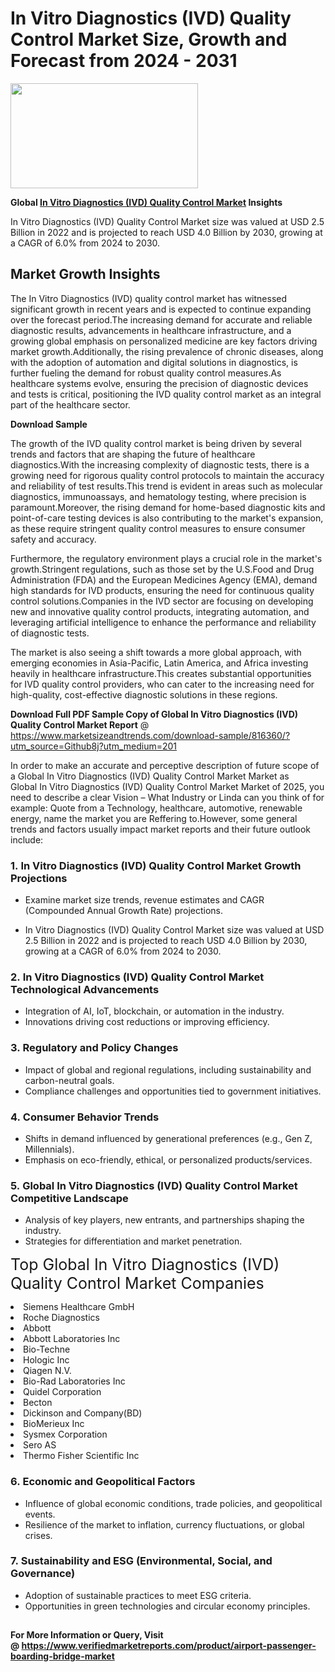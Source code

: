 <H1>In Vitro Diagnostics (IVD) Quality Control Market Size, Growth and Forecast from 2024 - 2031</H1><img class="aligncenter size-medium wp-image-584254" src="https://thirdeyenews.in/wp-content/uploads/2024/09/Global-Market-Research-300x168.jpeg" alt="" width="300" height="168" /><p><strong>Global&nbsp;<a href="https://www.marketsizeandtrends.com/download-sample/816360/?utm_source=Github8j?utm_medium=201">In Vitro Diagnostics (IVD) Quality Control Market</a> Insights</strong></p><p>In Vitro Diagnostics (IVD) Quality Control Market size was valued at USD 2.5 Billion in 2022 and is projected to reach USD 4.0 Billion by 2030, growing at a CAGR of 6.0% from 2024 to 2030.</p><p><h2>Market Growth Insights</h2> <p>The In Vitro Diagnostics (IVD) quality control market has witnessed significant growth in recent years and is expected to continue expanding over the forecast period.The increasing demand for accurate and reliable diagnostic results, advancements in healthcare infrastructure, and a growing global emphasis on personalized medicine are key factors driving market growth.Additionally, the rising prevalence of chronic diseases, along with the adoption of automation and digital solutions in diagnostics, is further fueling the demand for robust quality control measures.As healthcare systems evolve, ensuring the precision of diagnostic devices and tests is critical, positioning the IVD quality control market as an integral part of the healthcare sector.</p> <p><strong>Download Sample</strong></p> <p>The growth of the IVD quality control market is being driven by several trends and factors that are shaping the future of healthcare diagnostics.With the increasing complexity of diagnostic tests, there is a growing need for rigorous quality control protocols to maintain the accuracy and reliability of test results.This trend is evident in areas such as molecular diagnostics, immunoassays, and hematology testing, where precision is paramount.Moreover, the rising demand for home-based diagnostic kits and point-of-care testing devices is also contributing to the market's expansion, as these require stringent quality control measures to ensure consumer safety and accuracy.</p> <p>Furthermore, the regulatory environment plays a crucial role in the market's growth.Stringent regulations, such as those set by the U.S.Food and Drug Administration (FDA) and the European Medicines Agency (EMA), demand high standards for IVD products, ensuring the need for continuous quality control solutions.Companies in the IVD sector are focusing on developing new and innovative quality control products, integrating automation, and leveraging artificial intelligence to enhance the performance and reliability of diagnostic tests.</p> <p>The market is also seeing a shift towards a more global approach, with emerging economies in Asia-Pacific, Latin America, and Africa investing heavily in healthcare infrastructure.This creates substantial opportunities for IVD quality control providers, who can cater to the increasing need for high-quality, cost-effective diagnostic solutions in these regions.</p> <p><span class=""><strong>Download Full PDF Sample Copy of Global In Vitro Diagnostics (IVD) Quality Control Market Report</strong> @ <a href="https://www.marketsizeandtrends.com/download-sample/816360/?utm_source=Github8j?utm_medium=201" target="_blank">https://www.marketsizeandtrends.com/download-sample/816360/?utm_source=Github8j?utm_medium=201</a></span></p><p>In order to make an accurate and perceptive description of future scope of a Global&nbsp;In Vitro Diagnostics (IVD) Quality Control Market Market as Global&nbsp;In Vitro Diagnostics (IVD) Quality Control Market Market of 2025, you need to describe a clear Vision &ndash; What Industry or Linda can you think of for example: Quote from a Technology, healthcare, automotive, renewable energy, name the market you are Reffering to.However, some general trends and factors usually impact market reports and their future outlook include:</p><h3>1.&nbsp;<strong>In Vitro Diagnostics (IVD) Quality Control Market Growth Projections</strong></h3><ul><li>Examine market size trends, revenue estimates and CAGR (Compounded Annual Growth Rate) projections.</li><li><p>In Vitro Diagnostics (IVD) Quality Control Market size was valued at USD 2.5 Billion in 2022 and is projected to reach USD 4.0 Billion by 2030, growing at a CAGR of 6.0% from 2024 to 2030.</p></li></ul><h3>2.&nbsp;<strong>In Vitro Diagnostics (IVD) Quality Control Market Technological Advancements</strong></h3><ul><li>Integration of AI, IoT, blockchain, or automation in the industry.</li><li>Innovations driving cost reductions or improving efficiency.</li></ul><h3>3.&nbsp;<strong>Regulatory and Policy Changes</strong></h3><ul><li>Impact of global and regional regulations, including sustainability and carbon-neutral goals.</li><li>Compliance challenges and opportunities tied to government initiatives.</li></ul><h3>4.&nbsp;<strong>Consumer Behavior Trends</strong></h3><ul><li>Shifts in demand influenced by generational preferences (e.g., Gen Z, Millennials).</li><li>Emphasis on eco-friendly, ethical, or personalized products/services.</li></ul><h3>5.&nbsp;<strong>Global In Vitro Diagnostics (IVD) Quality Control Market Competitive Landscape</strong></h3><ul><li>Analysis of key players, new entrants, and partnerships shaping the industry.</li><li>Strategies for differentiation and market penetration.</li></ul><p data-pm-slice="1 1 []"><span style="color: inherit; font-family: inherit; font-size: 25px;">Top Global In Vitro Diagnostics (IVD) Quality Control Market Companies</span></p><div class="" data-test-id=""><p><li>Siemens Healthcare GmbH</li><li> Roche Diagnostics</li><li> Abbott</li><li> Abbott Laboratories Inc</li><li> Bio-Techne</li><li> Hologic Inc</li><li> Qiagen N.V.</li><li> Bio-Rad Laboratories Inc</li><li> Quidel Corporation</li><li> Becton</li><li> Dickinson and Company(BD)</li><li> BioMerieux Inc</li><li> Sysmex Corporation</li><li> Sero AS</li><li> Thermo Fisher Scientific Inc</li></p></div><h3>6.&nbsp;<strong>Economic and Geopolitical Factors</strong></h3><ul><li>Influence of global economic conditions, trade policies, and geopolitical events.</li><li>Resilience of the market to inflation, currency fluctuations, or global crises.</li></ul><h3>7.&nbsp;<strong>Sustainability and ESG (Environmental, Social, and Governance)</strong></h3><ul><li>Adoption of sustainable practices to meet ESG criteria.</li><li>Opportunities in green technologies and circular economy principles.</li></ul><h2><strong style="font-size: 14px;">For More Information or Query, Visit @&nbsp;</strong><a style="background-color: #ffffff; font-size: 14px;" href="https://www.marketsizeandtrends.com/report/in-vitro-diagnostics-ivd-quality-control-market/" target="_blank">https://www.verifiedmarketreports.com/product/airport-passenger-boarding-bridge-market</a></h2>